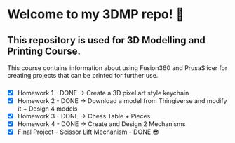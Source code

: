 # Welcome to my 3DMP repo! :ghost:

## This repository is used for 3D Modelling and Printing Course.

This course contains information about using Fusion360 and PrusaSlicer for creating projects that can be printed for further use.

###

  - [x]	Homework 1 - DONE -> Create a 3D pixel art style keychain 
  - [x]	Homework 2 - DONE -> Download a model from Thingiverse and modify it + Design 4 models
  - [x]	Homework 3 - DONE -> Chess Table + Pieces
  - [x]	Homework 4 - DONE -> Create and Design 2 Mechanisms
  - [x]	Final Project - Scissor Lift Mechanism - DONE :sunglasses: